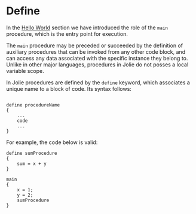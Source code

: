 # Define

In the [Hello World](https://github.com/jolielang/docs/tree/de0bcc5b82206ed6be6cb78fa10f6068bbe5881c/documentation/getting_started/hello_world.html) section we have introduced the role of the `main` procedure, which is the entry point for execution.

The `main` procedure may be preceded or succeeded by the definition of auxiliary procedures that can be invoked from any other code block, and can access any data associated with the specific instance they belong to. Unlike in other major languages, procedures in Jolie do not posses a local variable scope.

In Jolie procedures are defined by the `define` keyword, which associates a unique name to a block of code. Its syntax follows:

```text

define procedureName 
{
    ...
    code
    ...
}
```

For example, the code below is valid:

```text
define sumProcedure
{
    sum = x + y    
}

main
{
    x = 1;
    y = 2;
    sumProcedure    
}
```

